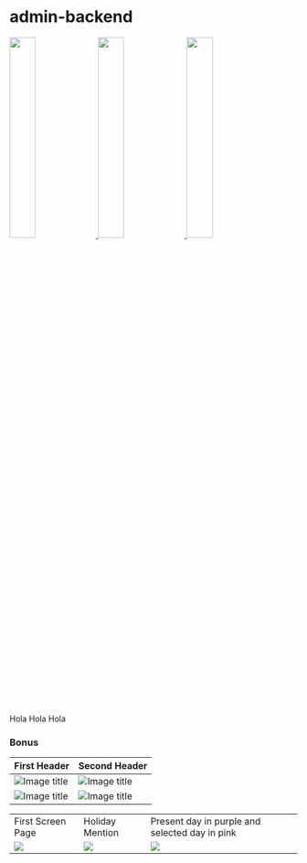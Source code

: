 # admin-backend


<p>
	<a href="https://picsum.photos/400/400" target="_blank">
		<img src="https://picsum.photos/100/100" width="30%" height="auto">
	</a>
	<a href="https://picsum.photos/400/400" target="_blank">
		<img src="https://picsum.photos/100/100" width="30%" height="auto">
	</a>
	<a href="https://picsum.photos/400/400" target="_blank">
		<img src="https://picsum.photos/100/100" width="30%" height="auto">
	</a>
</p>
<p>
	<a>
		Hola
	</a>
	<a>
		Hola
	</a>
	<a>
		Hola
	</a>
</p>


### Bonus

| First Header  | Second Header |
| ------------- | ------------- |
| ![Image title](https://dummyimage.com/600x400/f5f5f5/aaaaaa?text=1)  | ![Image title](https://dummyimage.com/600x400/f5f5f5/aaaaaa?text=2)  |
| ![Image title](https://dummyimage.com/600x400/f5f5f5/aaaaaa?text=3) | ![Image title](https://dummyimage.com/600x400/f5f5f5/aaaaaa?text=4)  |

<table style="border: 0px">
  <tr>
    <td>First Screen Page</td>
     <td>Holiday Mention</td>
     <td>Present day in purple and selected day in pink</td>
  </tr>
  <tr>
    <td valign="top"><img src="https://dummyimage.com/600x400/f5f5f5/aaaaaa?text=1"></td>
    <td valign="top"><img src="https://dummyimage.com/600x400/f5f5f5/aaaaaa?text=1"></td>
    <td valign="top"><img src="https://dummyimage.com/600x400/f5f5f5/aaaaaa?text=1"></td>
  </tr>
 </table>